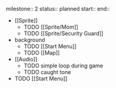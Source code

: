 milestone:: 2
status:: planned
start:: 
end::

- [[Sprite]]
	- TODO [[Sprite/Mom]]
	- TODO [[Sprite/Security Guard]]
- background
	- TODO [[Start Menu]]
	- TODO [[Map]]
- [[Audio]]
	- TODO simple loop during game
	- TODO caught tone
- TODO [[Start Menu]]